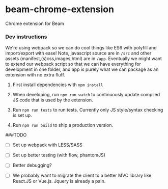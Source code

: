 # beam-chrome-extension
Chrome extension for Beam

### Dev instructions

We're using webpack so we can do cool things like ES6 with polyfill and import/export with ease!
Note, javascript source are in `/src` and other assets (manifest,(s)css,images,html) are in `/app`.
Eventually we might want to extend our webpack script so that we can have everything for development in one folder, and app is
purely what we can package as an extension with no extra fluff.

1. First install dependencies with `npm install`

2. When developing, run `npm run watch` to continuously update compiled JS code that is used by the extension.

3. Run `npm run tests` to run tests. Currently only JS style/syntax checking is set up.

4. Run `npm run build` to ship a production version.

###TODO

- [ ] Set up webpack with LESS/SASS

- [ ] Set up better testing (with flow, phantomJS)

- [ ] Better debugging?

- [ ] We probably want to migrate the client to a better MVC library like React.JS or Vue.js. Jquery is already a pain.

